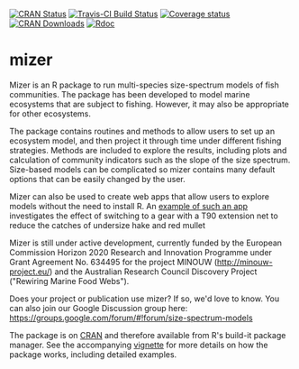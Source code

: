 [![CRAN Status](https://www.r-pkg.org/badges/version/mizer)](https://cran.r-project.org/package=mizer)
[![Travis-CI Build Status](https://travis-ci.org/sizespectrum/mizer.svg?branch=master)](https://travis-ci.org/sizespectrum/mizer)
[![Coverage status](https://codecov.io/gh/gustavdelius/mizer/branch/master/graph/badge.svg)](https://codecov.io/github/gustavdelius/mizer?branch=master)
[![CRAN Downloads](http://cranlogs.r-pkg.org/badges/grand-total/mizer)](https://cran.r-project.org/package=mizer)
[![Rdoc](http://www.rdocumentation.org/badges/version/mizer)](http://www.rdocumentation.org/packages/mizer)

# mizer
Mizer is an R package to run multi-species size-spectrum models of fish
communities. The package has been developed to model marine ecosystems that are
subject to fishing. However, it may also be appropriate for other ecosystems.

The package contains routines and methods to allow users to set up an ecosystem 
model, and then project it through time under different fishing strategies.
Methods are included to explore the results, including plots and calculation of
community indicators such as the slope of the size spectrum. Size-based models
can be complicated so mizer contains many default options that can be easily
changed by the user.

Mizer can also be used to create web apps that allow users to explore models
without the need to install R. An [example of such an
app](https://mizer.shinyapps.io/selectivity/) investigates the effect of
switching to a gear with a T90 extension net to reduce the catches of undersize
hake and red mullet

Mizer is still under active development, currently funded by the European
Commission Horizon 2020 Research and Innovation Programme under Grant Agreement
No. 634495 for the project MINOUW (http://minouw-project.eu/) and the Australian
Research Council Discovery Project ("Rewiring Marine Food Webs").

Does your project or publication use mizer? If so, we'd love to know. You can
also join our Google Discussion group here:
https://groups.google.com/forum/#!forum/size-spectrum-models

The package is on [CRAN](https://cran.r-project.org/package=mizer) and therefore
available from R's build-it package manager.
See the accompanying
[vignette](https://cran.r-project.org/web/packages/mizer/vignettes/mizer_vignette.pdf)
for more details on how the package works, including detailed examples.


